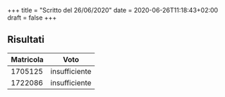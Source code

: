 +++
title = "Scritto del 26/06/2020"
date = 2020-06-26T11:18:43+02:00
draft = false
+++

## Risultati

Matricola | Voto
----------- | ---------------
1705125 | insufficiente
1722086 | insufficiente

